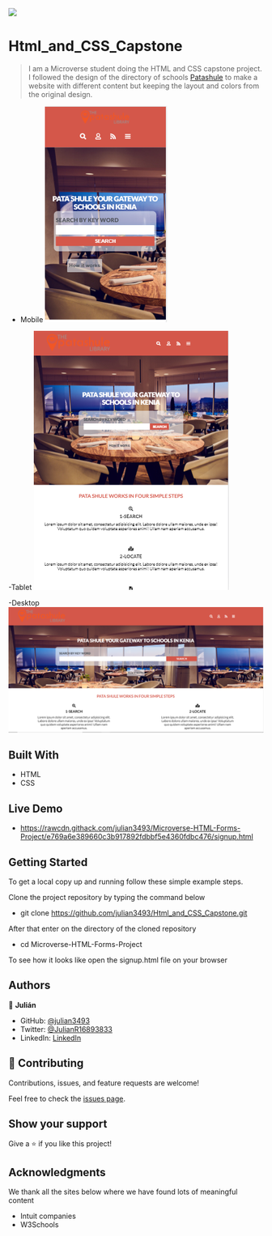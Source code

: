 ![](https://img.shields.io/badge/Microverse-blueviolet)

# Html_and_CSS_Capstone

> I am a Microverse student doing the HTML and CSS capstone project. I followed the design of the directory of schools [Patashule](https://www.behance.net/gallery/25563385/PatashuleKE) to make a website with different content but keeping the layout and colors from the original design.

- Mobile
![screenshot](./assets/img/mobile_screenshot.png)

-Tablet
![screenshot](./assets/img/tablet_screenshot.png)

-Desktop
![screenshot](./assets/img/desktop_screenshot.png)

## Built With

- HTML
- CSS

## Live Demo

- https://rawcdn.githack.com/julian3493/Microverse-HTML-Forms-Project/e769a6e389660c3b917892fdbbf5e4360fdbc476/signup.html

## Getting Started

To get a local copy up and running follow these simple example steps.

Clone the project repository by typing the command below

- git clone https://github.com/julian3493/Html_and_CSS_Capstone.git

After that enter on the directory of the cloned repository
- cd Microverse-HTML-Forms-Project

To see how it looks like open the signup.html file on your browser

## Authors

👤 **Julián**

- GitHub: [@julian3493](https://github.com/julian3493)
- Twitter: [@JulianR16893833](https://twitter.com/JulianR16893833)
- LinkedIn: [LinkedIn](https://www.linkedin.com/in/juli%C3%A1n-ricardo-ramos-arevalo-3868ba135/)

## 🤝 Contributing

Contributions, issues, and feature requests are welcome!

Feel free to check the [issues page](https://github.com/julian3493/Html_and_CSS_Capstone/issues).

## Show your support

Give a ⭐️ if you like this project!

## Acknowledgments

We thank all the sites below where we have found lots of meaningful content

- Intuit companies
- W3Schools